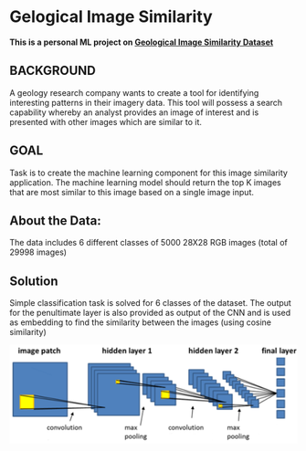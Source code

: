 # Gelogical Image Similarity
**This is a personal ML project on [Geological Image Similarity Dataset](https://www.kaggle.com/tanyadayanand/geological-image-similarity)**  

## BACKGROUND
A geology research company wants to create a tool for identifying interesting patterns in their imagery data. This tool
will possess a search capability whereby an analyst provides an image of interest and is presented with other images
which are similar to it.

## GOAL
Task is to create the machine learning component for this image similarity application. The machine learning
model should return the top K images that are most similar to this image based on a single image input.

## About the Data:
The data includes 6 different classes of 5000 28X28 RGB images (total of 29998 images)


## Solution
Simple classification task is solved for 6 classes of the dataset. The output for the penultimate layer is also provided as output of the CNN and is used as embedding to find the similarity between the images (using cosine similarity)

![figure](https://github.com/EvgenyDyshlyuk/Geological_Image_Similarity/blob/master/figures/CNN.png)
